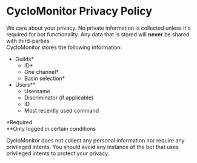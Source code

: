# CycloMonitor Privacy Policy
We care about your privacy. No private information is collected unless it's required for bot functionality. Any data that is stored will **never** be shared with third-parties.  
CycloMonitor stores the following information:
- Guilds*
  - ID*
  - *One* channel*
  - Basin selection*
- Users**
  - Username
  - Discriminator (if applicable)
  - ID
  - Most recently used command

*Required  
**Only logged in certain conditions

CycloMonitor does not collect any personal information nor require any privileged intents. You should avoid any instance of the bot that uses privileged intents to protect your privacy.  
